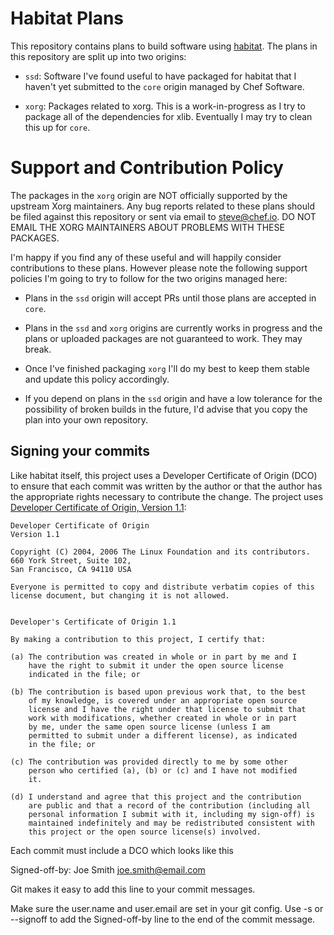 # Habitat Plans

This repository contains plans to build software using
[habitat](https://www.habitat.sh/).  The plans in this repository are
split up into two origins:

- `ssd`: Software I've found useful to have packaged for habitat that
  I haven't yet submitted to the `core` origin managed by Chef
  Software.

- `xorg`: Packages related to xorg. This is a work-in-progress as I
  try to package all of the dependencies for xlib. Eventually I may
  try to clean this up for `core`.

# Support and Contribution Policy

The packages in the `xorg` origin are NOT officially supported by the
upstream Xorg maintainers. Any bug reports related to these plans
should be filed against this repository or sent via email to
steve@chef.io.  DO NOT EMAIL THE XORG MAINTAINERS ABOUT PROBLEMS WITH
THESE PACKAGES.

I'm happy if you find any of these useful and will happily consider
contributions to these plans. However please note the following
support policies I'm going to try to follow for the two origins
managed here:

- Plans in the `ssd` origin will accept PRs until those plans are
  accepted in `core`.

- Plans in the `ssd` and `xorg` origins are currently works in
  progress and the plans or uploaded packages are not guaranteed to
  work.  They may break.

- Once I've finished packaging `xorg` I'll do my best to keep them
  stable and update this policy accordingly.

- If you depend on plans in the `ssd` origin and have a low tolerance
  for the possibility of broken builds in the future, I'd advise that
  you copy the plan into your own repository.

## Signing your commits

Like habitat itself, this project uses a Developer Certificate of
Origin (DCO) to ensure that each commit was written by the author or
that the author has the appropriate rights necessary to contribute the
change. The project uses [Developer Certificate of Origin, Version 1.1](http://developercertificate.org/):

```
Developer Certificate of Origin
Version 1.1

Copyright (C) 2004, 2006 The Linux Foundation and its contributors.
660 York Street, Suite 102,
San Francisco, CA 94110 USA

Everyone is permitted to copy and distribute verbatim copies of this
license document, but changing it is not allowed.


Developer's Certificate of Origin 1.1

By making a contribution to this project, I certify that:

(a) The contribution was created in whole or in part by me and I
    have the right to submit it under the open source license
    indicated in the file; or

(b) The contribution is based upon previous work that, to the best
    of my knowledge, is covered under an appropriate open source
    license and I have the right under that license to submit that
    work with modifications, whether created in whole or in part
    by me, under the same open source license (unless I am
    permitted to submit under a different license), as indicated
    in the file; or

(c) The contribution was provided directly to me by some other
    person who certified (a), (b) or (c) and I have not modified
    it.

(d) I understand and agree that this project and the contribution
    are public and that a record of the contribution (including all
    personal information I submit with it, including my sign-off) is
    maintained indefinitely and may be redistributed consistent with
    this project or the open source license(s) involved.
```

Each commit must include a DCO which looks like this

Signed-off-by: Joe Smith <joe.smith@email.com>

Git makes it easy to add this line to your commit messages.

Make sure the user.name and user.email are set in your git config.
Use -s or --signoff to add the Signed-off-by line to the end of the
commit message.
